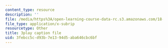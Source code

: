 ```yaml
---
content_type: resource
description: ''
file: /media/https%3A/open-learning-course-data-rc.s3.amazonaws.com/18-06sc-linear-algebra-fall-2011/3febcc5cd93b7e1394d5aba646cbc6bf_HgC1l_6ySkc.srt
file_type: application/x-subrip
resourcetype: Other
title: 3play caption file
uid: 3febcc5c-d93b-7e13-94d5-aba646cbc6bf
---
```

